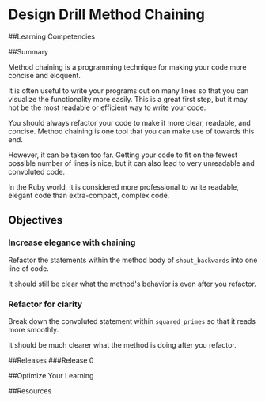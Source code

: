 # Design Drill Method Chaining

##Learning Competencies

##Summary

Method chaining is a programming technique for making your code more concise and eloquent.

It is often useful to write your programs out on many lines so that you can visualize the functionality more easily. This is a great first step, but it may not be the most readable or efficient way to write your code.

You should always refactor your code to make it more clear, readable, and concise. Method chaining is one tool that you can make use of towards this end.

However, it can be taken too far. Getting your code to fit on the fewest possible number of lines is nice, but it can also lead to very unreadable and convoluted code.

In the Ruby world, it is considered more professional to write readable, elegant code than extra-compact, complex code.

## Objectives

### Increase elegance with chaining

Refactor the statements within the method body of `shout_backwards` into one line of code.

It should still be clear what the method's behavior is even after you refactor.

### Refactor for clarity

Break down the convoluted statement within `squared_primes` so that it reads more smoothly.

It should be much clearer what the method is doing after you refactor.

##Releases
###Release 0

##Optimize Your Learning

##Resources
